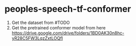 # peoples-speech-tf-conformer

1. Get the dataset from #TODO
2. Get the pretrained conformer model from here https://drive.google.com/drive/folders/1BD0AK30n8hc-yR28C5FW3LqzZxtLOQfl
